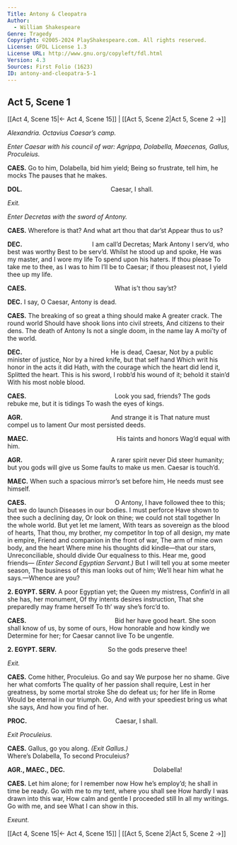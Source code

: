 ```yaml
---
Title: Antony & Cleopatra
Author: 
  - William Shakespeare
Genre: Tragedy
Copyright: ©2005-2024 PlayShakespeare.com. All rights reserved.
License: GFDL License 1.3
License URL: http://www.gnu.org/copyleft/fdl.html
Version: 4.3
Sources: First Folio (1623)
ID: antony-and-cleopatra-5-1
---
```


## Act 5, Scene 1
[[Act 4, Scene 15|← Act 4, Scene 15]] | [[Act 5, Scene 2|Act 5, Scene 2 →]]

*Alexandria. Octavius Caesar’s camp.*

*Enter Caesar with his council of war: Agrippa, Dolabella, Maecenas, Gallus, Proculeius.*

**CAES.**
Go to him, Dolabella, bid him yield;
Being so frustrate, tell him, he mocks
The pauses that he makes.

**DOL.**
              Caesar, I shall.

*Exit.*

*Enter Decretas with the sword of Antony.*

**CAES.**
Wherefore is that? And what art thou that dar’st
Appear thus to us?

**DEC.**
           I am call’d Decretas;
Mark Antony I serv’d, who best was worthy
Best to be serv’d. Whilst he stood up and spoke,
He was my master, and I wore my life
To spend upon his haters. If thou please
To take me to thee, as I was to him
I’ll be to Caesar; if thou pleasest not,
I yield thee up my life.

**CAES.**
              What is’t thou say’st?

**DEC.**
I say, O Caesar, Antony is dead.

**CAES.**
The breaking of so great a thing should make
A greater crack. The round world
Should have shook lions into civil streets,
And citizens to their dens. The death of Antony
Is not a single doom, in the name lay
A moi’ty of the world.

**DEC.**
              He is dead, Caesar,
Not by a public minister of justice,
Nor by a hired knife, but that self hand
Which writ his honor in the acts it did
Hath, with the courage which the heart did lend it,
Splitted the heart. This is his sword,
I robb’d his wound of it; behold it stain’d
With his most noble blood.

**CAES.**
              Look you sad, friends?
The gods rebuke me, but it is tidings
To wash the eyes of kings.

**AGR.**
              And strange it is
That nature must compel us to lament
Our most persisted deeds.

**MAEC.**
              His taints and honors
Wag’d equal with him.

**AGR.**
              A rarer spirit never
Did steer humanity; but you gods will give us
Some faults to make us men. Caesar is touch’d.

**MAEC.**
When such a spacious mirror’s set before him,
He needs must see himself.

**CAES.**
              O Antony,
I have followed thee to this; but we do launch
Diseases in our bodies. I must perforce
Have shown to thee such a declining day,
Or look on thine; we could not stall together
In the whole world. But yet let me lament,
With tears as sovereign as the blood of hearts,
That thou, my brother, my competitor
In top of all design, my mate in empire,
Friend and companion in the front of war,
The arm of mine own body, and the heart
Where mine his thoughts did kindle—that our stars,
Unreconciliable, should divide
Our equalness to this. Hear me, good friends⁠—
*(Enter Second Egyptian Servant.)*
But I will tell you at some meeter season,
The business of this man looks out of him;
We’ll hear him what he says.—Whence are you?

**2. EGYPT. SERV.**
A poor Egyptian yet; the Queen my mistress,
Confin’d in all she has, her monument,
Of thy intents desires instruction,
That she preparedly may frame herself
To th’ way she’s forc’d to.

**CAES.**
              Bid her have good heart.
She soon shall know of us, by some of ours,
How honorable and how kindly we
Determine for her; for Caesar cannot live
To be ungentle.

**2. EGYPT. SERV.**
        So the gods preserve thee!

*Exit.*

**CAES.**
Come hither, Proculeius. Go and say
We purpose her no shame. Give her what comforts
The quality of her passion shall require,
Lest in her greatness, by some mortal stroke
She do defeat us; for her life in Rome
Would be eternal in our triumph. Go,
And with your speediest bring us what she says,
And how you find of her.

**PROC.**
              Caesar, I shall.

*Exit Proculeius.*

**CAES.**
Gallus, go you along.
*(Exit Gallus.)*
              Where’s Dolabella,
To second Proculeius?

**AGR., MAEC., DEC.**
              Dolabella!

**CAES.**
Let him alone; for I remember now
How he’s employ’d; he shall in time be ready.
Go with me to my tent, where you shall see
How hardly I was drawn into this war,
How calm and gentle I proceeded still
In all my writings. Go with me, and see
What I can show in this.

*Exeunt.*

[[Act 4, Scene 15|← Act 4, Scene 15]] | [[Act 5, Scene 2|Act 5, Scene 2 →]]